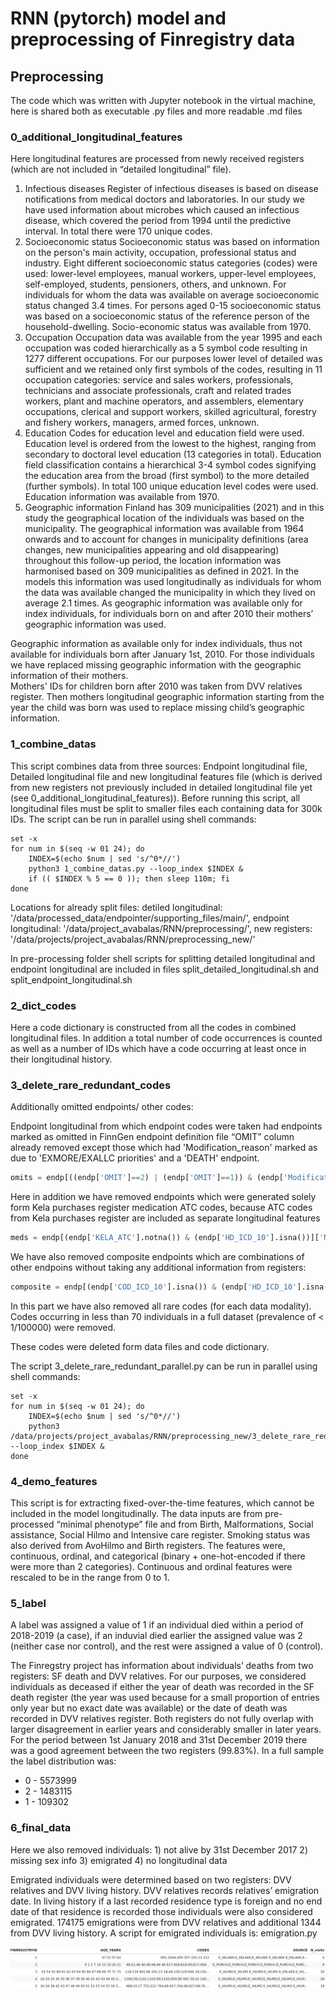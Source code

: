 # RNN (pytorch) model and preprocessing of Finregistry data

## Preprocessing

The code which was written with Jupyter notebook in the virtual machine, here is shared both as executable .py files and more readable .md files 

### 0_additional_longitudinal_features

Here longitudinal features are processed from newly received registers (which are not included in “detailed longitudinal” file).
1. Infectious diseases
Register of infectious diseases is based on disease notifications from medical doctors and laboratories. In our study we have used information about microbes which caused an infectious disease, which covered the period from 1994 until the predictive interval. In total there were 170 unique codes.   
2. Socioeconomic status
Socioeconomic status was based on information on the person's main activity, occupation, professional status and industry. Eight different socioeconomic status categories (codes) were used: lower-level employees, manual workers, upper-level employees, self-employed, students, pensioners, others, and unknown. For individuals for whom the data was available on average socioeconomic status changed 3.4 times. For persons aged 0-15 socioeconomic status was based on a socioeconomic status of the reference person of the household-dwelling. Socio-economic status was available from 1970. 
3. Occupation
Occupation data was available from the year 1995 and each occupation was coded hierarchically as a 5 symbol code resulting in 1277 different occupations. For our purposes lower level of detailed was sufficient and we retained only first symbols of the codes, resulting in 11 occupation categories: service and sales workers, professionals, technicians and associate professionals, craft and related trades workers, plant and machine operators, and assemblers, elementary occupations, clerical and support workers, skilled agricultural, forestry and fishery workers, managers, armed forces, unknown.
4. Education
Codes for education level and education field were used. Education level is ordered from the lowest to the highest, ranging from secondary to doctoral level education (13 categories in total). Education field classification contains a hierarchical 3-4 symbol codes signifying the education area from the broad (first symbol) to the more detailed (further symbols). In total 100 unique education level codes were used. Education information was available from 1970.
5. Geographic information
Finland has 309 municipalities (2021) and in this study the geographical location of the individuals was based on the municipality. The geographical information was available from 1964 onwards and to account for changes in municipality definitions (area changes, new municipalities appearing and old disappearing) throughout this follow-up period, the location information was harmonised based on 309 municipalities as defined in 2021. In the models this information was used longitudinally as individuals for whom the data was available changed the municipality in which they lived on average 2.1 times. As geographic information was available only for index individuals, for individuals born on and after 2010 their mothers’ geographic information was used.

Geographic information as available only for index individuals, thus not available for individuals born after January 1st, 2010. For those individuals we have replaced missing geographic information with the geographic information of their mothers.  
Mothers' IDs for children born after 2010 was taken from DVV relatives register. Then mothers longitudinal geographic information starting from the year the child was born was used to replace missing child’s geographic information.


### 1_combine_datas

This script combines data from three sources: Endpoint longitudinal file, Detailed longitudinal file and new longitudinal features file (which is derived from new registers not previously included in detailed longitudinal file yet (see 0_additional_longitudinal_features)). Before running this script, all longitudinal files must be split to smaller files each containing data for 300k IDs. The script can be run in parallel using shell commands:

```console
set -x
for num in $(seq -w 01 24); do
	INDEX=$(echo $num | sed 's/^0*//')
	python3 1_combine_datas.py --loop_index $INDEX &
	if (( $INDEX % 5 == 0 )); then sleep 110m; fi
done
```

Locations for already split files: 
detiled longitudinal: '/data/processed_data/endpointer/supporting_files/main/',
endpoint longitudinal: '/data/project_avabalas/RNN/preprocessing/',
new registers: '/data/projects/project_avabalas/RNN/preprocessing_new/'

In pre-processing folder shell scripts for splitting detailed longitudinal and endpoint longitudinal are included in files split_detailed_longitudinal.sh and split_endpoint_longitudinal.sh



### 2_dict_codes

Here a code dictionary is constructed from all the codes in combined longitudinal files. In addition a total number of code occurrences is counted as well as a number of IDs which have a code occurring at least once in their longitudinal history. 

### 3_delete_rare_redundant_codes

Additionally omitted endpoints/ other codes: 

Endpoint longitudinal from which endpoint codes were taken had endpoints marked as omitted in FinnGen endpoint definition file “OMIT” column already removed except those which had 'Modification_reason' marked as due to 'EXMORE/EXALLC priorities' and a 'DEATH' endpoint.

```python
omits = endp[((endp['OMIT']==2) | (endp['OMIT']==1)) & (endp['Modification_reason']!='EXMORE/EXALLC priorities') & (endp['NAME']!='DEATH')]['NAME'].unique()
```
Here in addition we have removed endpoints which were generated solely form Kela purchases register medication ATC codes, because ATC codes from Kela purchases register are included as separate longitudinal features

```python
meds = endp[(endp['KELA_ATC'].notna()) & (endp['HD_ICD_10'].isna())]['NAME'].unique()
```
We have also removed composite endpoints which are combinations of other endpoins without taking any additional information from registers: 

```python
composite = endp[(endp['COD_ICD_10'].isna()) & (endp['HD_ICD_10'].isna()) & (endp['HD_ICD_10'].isna()) & (endp['CANC_TOPO'].isna()) & (endp['KELA_ATC'].isna()) & (endp['KELA_REIMB'].isna()) & (endp['OPER_NOM'].isna()) & ~(endp['NAME'].str.contains('#_This_follow'))]['NAME'].unique()
```
In this part we have also removed all rare codes (for each data modality). Codes occurring in less than 70 individuals in a full dataset (prevalence of < 1/100000) were removed.

These codes were deleted form data files and code dictionary. 

The script 3_delete_rare_redundant_parallel.py can be run in parallel using shell commands:

```console
set -x
for num in $(seq -w 01 24); do
	INDEX=$(echo $num | sed 's/^0*//')
	python3 /data/projects/project_avabalas/RNN/preprocessing_new/3_delete_rare_redundant_parallel.py --loop_index $INDEX &
done
```


### 4_demo_features

This script is for extracting fixed-over-the-time features, which cannot be included in the model longitudinally. The data inputs are from pre-processed “minimal phenotype” file and from Birth, Malformations, Social assistance, Social Hilmo and Intensive care register. Smoking status was also derived from AvoHilmo and Birth registers. The features were, continuous, ordinal, and categorical (binary + one-hot-encoded if there were more than 2 categories). Continuous and ordinal features were rescaled to be in the range from 0 to 1. 

### 5_label

A label was assigned a value of 1 if an individual died within a period of 2018-2019 (a case), if an induvial died earlier the assigned value was 2 (neither case nor control), and the rest were assigned a value of 0 (control).

The Finregstry project has information about individuals’ deaths from two registers: SF death and DVV relatives. For our purposes, we considered individuals as deceased if either the year of death was recorded in the SF death register (the year was used because for a small proportion of entries only year but no exact date was available) or the date of death was recorded in DVV relatives register. Both registers do not fully overlap with larger disagreement in earlier years and considerably smaller in later years. For the period between 1st January 2018 and 31st December 2019 there was a good agreement between the two registers (99.83%).
In a full sample the label distribution was: 
* 0 - 5573999
* 2 - 1483115
* 1 - 109302


### 6_final_data

Here we also removed individuals: 1) not alive by 31st December 2017 2) missing sex info 3) emigrated 4) no longitudinal data

Emigrated individuals were determined based on two registers: DVV relatives and DVV living history. DVV relatives records relatives’ emigration date. In living history if a last recorded residence type is foreign and no end date of that residence is recorded those individuals were also considered emigrated.  174175 emigrations were from DVV relatives and additional 1344 from DVV living history. A script for emigrated individuals is: emigration.py

![alt text](dummy_DF.png "Example of final dataframe")
